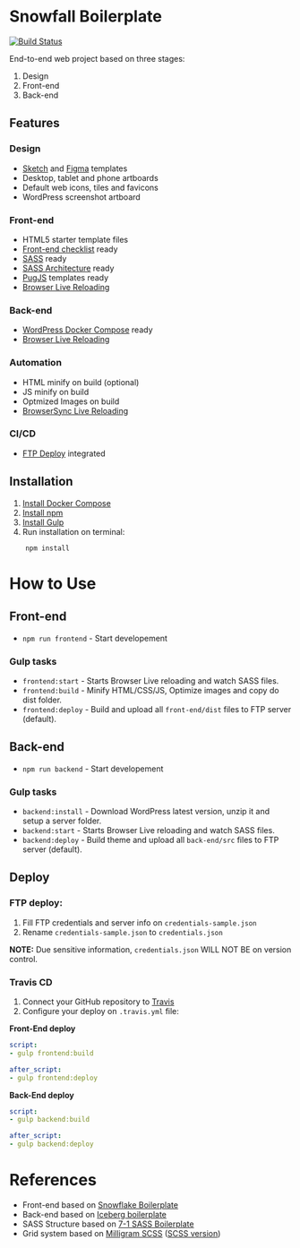 # Snowfall Boilerplate
[![Build Status](https://travis-ci.org/marceloglacial/snowfall-boilerplate.svg?branch=master)](https://travis-ci.org/marceloglacial/snowfall-boilerplate)

End-to-end web project based on three stages:
1. Design 
2. Front-end
3. Back-end

## Features

### Design

 - <a href="https://www.sketchapp.com/">Sketch</a> and <a href="https://www.figma.com/">Figma</a> templates
 - Desktop, tablet and phone artboards
 - Default web icons, tiles and favicons 
 - WordPress screenshot artboard

### Front-end
- HTML5 starter template files
- <a href="https://github.com/thedaviddias/Front-End-Checklist">Front-end checklist</a> ready
- <a href="https://sass-lang.com/">SASS</a> ready
- <a href="https://sass-guidelin.es/#architecture">SASS Architecture</a> ready
- <a href="https://pugjs.com/">PugJS</a> templates ready
- <a href="https://www.browsersync.io/">Browser Live Reloading</a>

### Back-end
- <a href="https://docs.docker.com/compose/wordpress/">WordPress Docker Compose</a> ready
- <a href="https://www.browsersync.io/">Browser Live Reloading</a>

### Automation
- HTML minify on build (optional)
- JS minify on build
- Optmized Images on build
- <a href="https://www.browsersync.io/">BrowserSync Live Reloading</a>

### CI/CD
- <a href="#deploy">FTP Deploy</a> integrated


## Installation

1. <a href="https://docs.docker.com/compose/install/">Install Docker Compose</a>
2. [Install npm](https://www.npmjs.com/get-npm)
3. [Install Gulp](https://gulpjs.com)
4. Run installation on terminal: 

```terminal
    npm install 
```

# How to Use

## Front-end

- `npm run frontend` - Start developement

### Gulp tasks
- `frontend:start` - Starts Browser Live reloading and watch SASS files.
- `frontend:build` - Minify HTML/CSS/JS, Optimize images and copy do dist folder.
- `frontend:deploy` - Build and upload all `front-end/dist` files to FTP server (default).

## Back-end

- `npm run backend` - Start developement

### Gulp tasks
- `backend:install` - Download WordPress latest version, unzip it and setup a server folder.
- `backend:start` -  Starts Browser Live reloading and watch SASS files.
- `backend:deploy` -  Build theme and upload all `back-end/src` files to FTP server (default).

## Deploy

### FTP deploy:

1. Fill FTP credentials and server info on `credentials-sample.json` 
2. Rename `credentials-sample.json` to `credentials.json`

<strong>NOTE:</strong>
Due sensitive information, `credentials.json` WILL NOT BE on version control.

### Travis CD
1. Connect your GitHub repository to <a href="https://travis-ci.org/">Travis</a>
2. Configure your deploy on `.travis.yml` file:

<strong>Front-End deploy</strong>

```yml
script:
- gulp frontend:build

after_script:
- gulp frontend:deploy
```

<strong>Back-End deploy</strong>

```yml 
script:
- gulp backend:build

after_script:
- gulp backend:deploy
```


# References
- Front-end based on <a href="https://github.com/marceloglacial/snowflake-boilerplate">Snowflake Boilerplate</a> 
- Back-end based on <a href="https://github.com/marceloglacial/iceberg-boilerplate">Iceberg boilerplate</a>
- SASS Structure based on <a href="https://github.com/HugoGiraudel/sass-boilerplate">7-1 SASS Boilerplate</a> 
- Grid system based on <a href="https://milligram.io/">Milligram SCSS</a> (<a href="https://www.npmjs.com/package/milligram-scss">SCSS version</a>)

